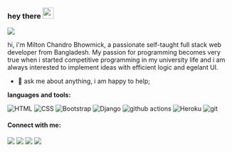 ### hey there <img src="https://media.giphy.com/media/hvRJCLFzcasrR4ia7z/giphy.gif" width="25px">

![](https://visitor-badge.glitch.me/badge?page_id=Miltonbhowmick.Miltonbhowmick)

hi, i'm Milton Chandro Bhowmick, a passionate self-taught full stack web developer from Bangladesh. My passion for programming becomes very true when i started competitive programming in my university life and i am always interested to implement ideas with efficient logic and egelant UI.

<!-- I am also an open-source enthusiast and maintainer. i learned a lot from the open-source community and i love how collaboration and knowledge sharing happened through open-source. -->
  
<!-- - 💼 any freelance work? do reach, [email](mailto:abhishek.naidu@cred.club) :) -->
- 💬 ask me about anything, i am happy to help;

**languages and tools:**  
<p>
  <img alt="HTML" src="https://img.shields.io/badge/html5-%23E34F26.svg?style=flat-square&logo=html5&logoColor=white"/>
  <img alt="CSS" src="https://img.shields.io/badge/css3-%231572B6.svg?style=flat-square&logo=css3&logoColor=white"/>
  <img alt="Bootstrap" src="https://img.shields.io/badge/bootstrap-%23563D7C.svg?style=flat-square&logo=bootstrap&logoColor=white" />
  <img alt="Django" src="https://img.shields.io/badge/django-%23092E20.svg?style=flat-square&logo=django&logoColor=white" />
  <img alt="github actions" src="https://img.shields.io/badge/-Github_Actions-2088FF?style=flat-square&logo=github-actions&logoColor=white" />
  <img alt="Heroku" src="https://img.shields.io/badge/-Heroku-430098?style=flat-square&logo=heroku&logoColor=white" />
  <img alt="git" src="https://img.shields.io/badge/-Git-F05032?style=flat-square&logo=git&logoColor=white" />
</p>
<h4>Connect with me:</h4>
<a href="mailto:miltonbhowmick7@gmail.com"><img src="https://img.icons8.com/dusk/40/000000/new-post.png"/></a>
<a href="https://miltonbhowmick.github.io/"><img src="https://img.icons8.com/dusk/40/000000/internet--v1.png"/></a>
<a href="https://twitter.com/milton_bhowmick"><img src="https://img.icons8.com/dusk/40/000000/twitter.png"/></a>
<a href="https://www.linkedin.com/in/milton-chandro-bhowmick-52a288b6/"><img src="https://img.icons8.com/dusk/40/000000/linkedin.png"/></a>

